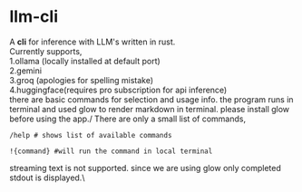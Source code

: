 # llm-cli
A **cli** for inference with LLM's written in rust.\
Currently supports,\
1.ollama (locally installed at default port)\
2.gemini \
3.groq (apologies for spelling mistake)\
4.huggingface(requires pro subscription for api inference)\
there are basic commands for selection and usage info. the program runs in terminal and used glow to render markdown in terminal. please install glow  before using the app./
There are only a small list of commands,

  ```llm-cli
  /help # shows list of available commands
  
  !{command} #will run the command in local terminal
  
  ```
streaming text is not supported. since we are using glow only completed stdout is displayed.\
